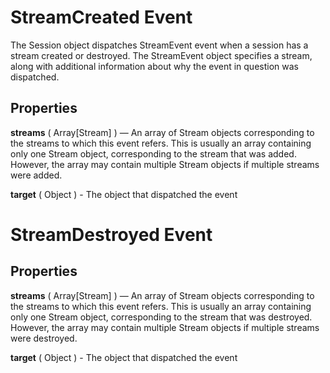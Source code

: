 # StreamCreated Event

The Session object dispatches StreamEvent event when a session has a stream created or destroyed. The StreamEvent object specifies a stream, along with additional information about why the event in question was dispatched.

## Properties

**streams** ( Array[Stream] ) —  An array of Stream objects corresponding to the streams to which this event refers. This is usually an array containing only one Stream object, corresponding to the stream that was added. However, the array may contain multiple Stream objects if multiple streams were added.

**target** ( Object ) - The object that dispatched the event


# StreamDestroyed Event

## Properties

**streams** ( Array[Stream] ) —  An array of Stream objects corresponding to the streams to which this event refers. This is usually an array containing only one Stream object, corresponding to the stream that was destroyed. However, the array may contain multiple Stream objects if multiple streams were destroyed.

**target** ( Object ) - The object that dispatched the event

